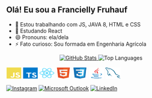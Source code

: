 ## Olá! Eu sou a Francielly Fruhauf

- 🔭 Estou trabalhando com JS, JAVA 8, HTML e CSS
- 🌱 Estudando React
- 😄 Pronouns: ela/dela
- ⚡ Fato curioso: Sou formada em Engenharia Agrícola 

<div align="center" style="text-align: center;">
  <a href="https://github.com/franciellyfruhauf">
    <img alt="GitHub Stats" height="150em" src="https://github-readme-stats.vercel.app/api?username=franciellyfruhauf&show_icons=true&theme=radical&include_all_commits=true&count_private=true"/>
  </a>
  <img alt="Top Languages" height="150em" src="https://github-readme-stats.vercel.app/api/top-langs/?username=franciellyfruhauf&layout=compact&langs_count=7&theme=radical"/>
</div>

<div style="display: inline_block"><br>
  <img align="center" alt="Fran-Js" height="30" width="40" src="https://raw.githubusercontent.com/devicons/devicon/master/icons/javascript/javascript-plain.svg">
  <img align="center" alt="Fran-Ts" height="30" width="40" src="https://raw.githubusercontent.com/devicons/devicon/master/icons/typescript/typescript-plain.svg">
  <img align="center" alt="Fran-React" height="30" width="40" src="https://raw.githubusercontent.com/devicons/devicon/master/icons/react/react-original.svg">
  <img align="center" alt="Fran-HTML" height="30" width="40" src="https://raw.githubusercontent.com/devicons/devicon/master/icons/html5/html5-original.svg">
  <img align="center" alt="Fran-CSS" height="30" width="40" src="https://raw.githubusercontent.com/devicons/devicon/master/icons/css3/css3-original.svg">
  <img align="center" alt="Fran-Java" height="30" width="40" src="https://raw.githubusercontent.com/devicons/devicon/master/icons/java/java-original.svg">
  <img align="center" alt="Fran-Progress" height="30" width="40" src="https://raw.githubusercontent.com/devicons/devicon/master/icons/mysql/mysql-original.svg">
</div>

<br>

<div>
  <a href="https://instagram.com/franciellyfruhauf" target="_blank"><img alt="Instagram" src="https://img.shields.io/badge/-Instagram-%23E4405F?style=for-the-badge&logo=instagram&logoColor=white" target="_blank"></a>
  <a href="mailto:fran_fruhauf@hotmail.com"><img alt="Microsoft Outlook" src="https://img.shields.io/badge/Microsoft_Outlook-0078D4?style=for-the-badge&logo=microsoft-outlook&logoColor=white" target="_blank"></a>
  <a href="https://www.linkedin.com/in/francielly-fruhauf/" target="_blank"><img alt="LinkedIn" src="https://img.shields.io/badge/-LinkedIn-%230077B5?style=for-the-badge&logo=linkedin&logoColor=white" target="_blank"></a> 
</div>

